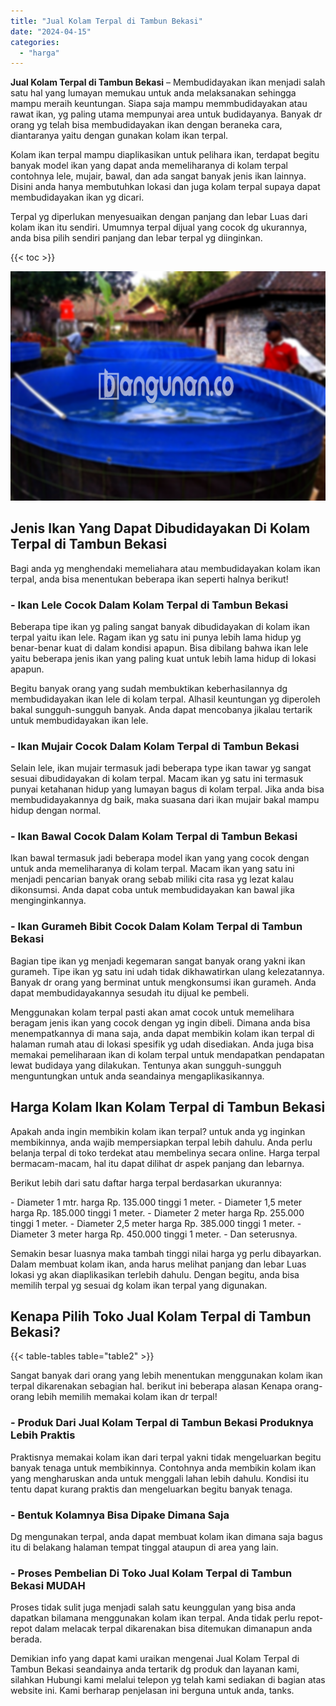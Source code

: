 ```yaml
---
title: "Jual Kolam Terpal di Tambun Bekasi"
date: "2024-04-15"
categories: 
  - "harga"
---
```


**Jual Kolam Terpal di Tambun Bekasi** – Membudidayakan ikan menjadi salah satu hal yang lumayan memukau untuk anda melaksanakan sehingga mampu meraih keuntungan. Siapa saja mampu memmbudidayakan atau rawat ikan, yg paling utama mempunyai area untuk budidayanya. Banyak dr orang yg telah bisa membudidayakan ikan dengan beraneka cara, diantaranya yaitu dengan gunakan kolam ikan terpal.

Kolam ikan terpal mampu diaplikasikan untuk pelihara ikan, terdapat begitu banyak model ikan yang dapat anda memeliharanya di kolam terpal contohnya lele, mujair, bawal, dan ada sangat banyak jenis ikan lainnya. Disini anda hanya membutuhkan lokasi dan juga kolam terpal supaya dapat membudidayakan ikan yg dicari.

Terpal yg diperlukan menyesuaikan dengan panjang dan lebar Luas dari kolam ikan itu sendiri. Umumnya terpal dijual yang cocok dg ukurannya, anda bisa pilih sendiri panjang dan lebar terpal yg diinginkan.

{{< toc >}}

![Jual Kolam Terpal di Tambun Bekasi](/images/jual-kolam-terpal-38.png)

## Jenis Ikan Yang Dapat Dibudidayakan Di Kolam Terpal di Tambun Bekasi

Bagi anda yg menghendaki memeliahara atau membudidayakan kolam ikan terpal, anda bisa menentukan beberapa ikan seperti halnya berikut!

### \- Ikan Lele Cocok Dalam Kolam Terpal di Tambun Bekasi

Beberapa tipe ikan yg paling sangat banyak dibudidayakan di kolam ikan terpal yaitu ikan lele. Ragam ikan yg satu ini punya lebih lama hidup yg benar-benar kuat di dalam kondisi apapun. Bisa dibilang bahwa ikan lele yaitu beberapa jenis ikan yang paling kuat untuk lebih lama hidup di lokasi apapun.

Begitu banyak orang yang sudah membuktikan keberhasilannya dg membudidayakan ikan lele di kolam terpal. Alhasil keuntungan yg diperoleh bakal sungguh-sungguh banyak. Anda dapat mencobanya jikalau tertarik untuk membudidayakan ikan lele.

### \- Ikan Mujair Cocok Dalam Kolam Terpal di Tambun Bekasi

Selain lele, ikan mujair termasuk jadi beberapa type ikan tawar yg sangat sesuai dibudidayakan di kolam terpal. Macam ikan yg satu ini termasuk punyai ketahanan hidup yang lumayan bagus di kolam terpal. Jika anda bisa membudidayakannya dg baik, maka suasana dari ikan mujair bakal mampu hidup dengan normal.

### \- Ikan Bawal Cocok Dalam Kolam Terpal di Tambun Bekasi

Ikan bawal termasuk jadi beberapa model ikan yang yang cocok dengan untuk anda memeliharanya di kolam terpal. Macam ikan yang satu ini menjadi pencarian banyak orang sebab miliki cita rasa yg lezat kalau dikonsumsi. Anda dapat coba untuk membudidayakan kan bawal jika menginginkannya.

### \- Ikan Gurameh Bibit Cocok Dalam Kolam Terpal di Tambun Bekasi

Bagian tipe ikan yg menjadi kegemaran sangat banyak orang yakni ikan gurameh. Tipe ikan yg satu ini udah tidak dikhawatirkan ulang kelezatannya. Banyak dr orang yang berminat untuk mengkonsumsi ikan gurameh. Anda dapat membudidayakannya sesudah itu dijual ke pembeli.

Menggunakan kolam terpal pasti akan amat cocok untuk memelihara beragam jenis ikan yang cocok dengan yg ingin dibeli. Dimana anda bisa menempatkannya di mana saja, anda dapat membikin kolam ikan terpal di halaman rumah atau di lokasi spesifik yg udah disediakan. Anda juga bisa memakai pemeliharaan ikan di kolam terpal untuk mendapatkan pendapatan lewat budidaya yang dilakukan. Tentunya akan sungguh-sungguh menguntungkan untuk anda seandainya mengaplikasikannya.

## Harga Kolam Ikan Kolam Terpal di Tambun Bekasi

Apakah anda ingin membikin kolam ikan terpal? untuk anda yg inginkan membikinnya, anda wajib mempersiapkan terpal lebih dahulu. Anda perlu belanja terpal di toko terdekat atau membelinya secara online. Harga terpal bermacam-macam, hal itu dapat dilihat dr aspek panjang dan lebarnya.

Berikut lebih dari satu daftar harga terpal berdasarkan ukurannya:

\- Diameter 1 mtr. harga Rp. 135.000 tinggi 1 meter. - Diameter 1,5 meter harga Rp. 185.000 tinggi 1 meter. - Diameter 2 meter harga Rp. 255.000 tinggi 1 meter. - Diameter 2,5 meter harga Rp. 385.000 tinggi 1 meter. - Diameter 3 meter harga Rp. 450.000 tinggi 1 meter. - Dan seterusnya.

Semakin besar luasnya maka tambah tinggi nilai harga yg perlu dibayarkan. Dalam membuat kolam ikan, anda harus melihat panjang dan lebar Luas lokasi yg akan diaplikasikan terlebih dahulu. Dengan begitu, anda bisa memilih terpal yg sesuai dg kolam ikan terpal yang digunakan.

## Kenapa Pilih Toko Jual Kolam Terpal di Tambun Bekasi?

{{< table-tables table="table2" >}}

Sangat banyak dari orang yang lebih menentukan menggunakan kolam ikan terpal dikarenakan sebagian hal. berikut ini beberapa alasan Kenapa orang-orang lebih memilih memakai kolam ikan dr terpal!

### \- Produk Dari Jual Kolam Terpal di Tambun Bekasi Produknya Lebih Praktis

Praktisnya memakai kolam ikan dari terpal yakni tidak mengeluarkan begitu banyak tenaga untuk membikinnya. Contohnya anda membikin kolam ikan yang mengharuskan anda untuk menggali lahan lebih dahulu. Kondisi itu tentu dapat kurang praktis dan mengeluarkan begitu banyak tenaga.

### \- Bentuk Kolamnya Bisa Dipake Dimana Saja

Dg mengunakan terpal, anda dapat membuat kolam ikan dimana saja bagus itu di belakang halaman tempat tinggal ataupun di area yang lain.

### \- Proses Pembelian Di Toko Jual Kolam Terpal di Tambun Bekasi MUDAH

Proses tidak sulit juga menjadi salah satu keunggulan yang bisa anda dapatkan bilamana menggunakan kolam ikan terpal. Anda tidak perlu repot-repot dalam melacak terpal dikarenakan bisa ditemukan dimanapun anda berada.

Demikian info yang dapat kami uraikan mengenai Jual Kolam Terpal di Tambun Bekasi seandainya anda tertarik dg produk dan layanan kami, silahkan Hubungi kami melalui telepon yg telah kami sediakan di bagian atas website ini. Kami berharap penjelasan ini berguna untuk anda, tanks.

